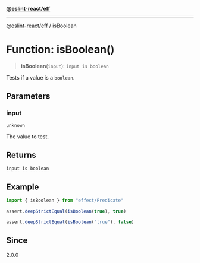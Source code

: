 [**@eslint-react/eff**](../README.md)

***

[@eslint-react/eff](../README.md) / isBoolean

# Function: isBoolean()

> **isBoolean**(`input`): `input is boolean`

Tests if a value is a `boolean`.

## Parameters

### input

`unknown`

The value to test.

## Returns

`input is boolean`

## Example

```ts
import { isBoolean } from "effect/Predicate"

assert.deepStrictEqual(isBoolean(true), true)

assert.deepStrictEqual(isBoolean("true"), false)
```

## Since

2.0.0
